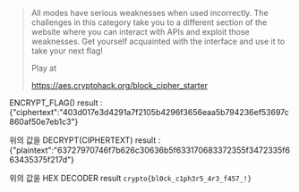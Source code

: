 > All modes have serious weaknesses when used incorrectly. The challenges in this category take you to a different section of the website where you can interact with APIs and exploit those weaknesses. Get yourself acquainted with the interface and use it to take your next flag!
> 
> 
> Play at
> 
> https://aes.cryptohack.org/block_cipher_starter
> 

ENCRYPT_FLAG() result : {"ciphertext":"403d017e3d4291a7f2105b4296f3656eaa5b794236ef53697c860af50e7eb1c3"}

위의 값을 DECRYPT(CIPHERTEXT) result : {"plaintext":"63727970746f7b626c30636b5f633170683372355f3472335f663435375f217d"}

위의 값을 HEX DECODER result `crypto{bl0ck_c1ph3r5_4r3_f457_!}`